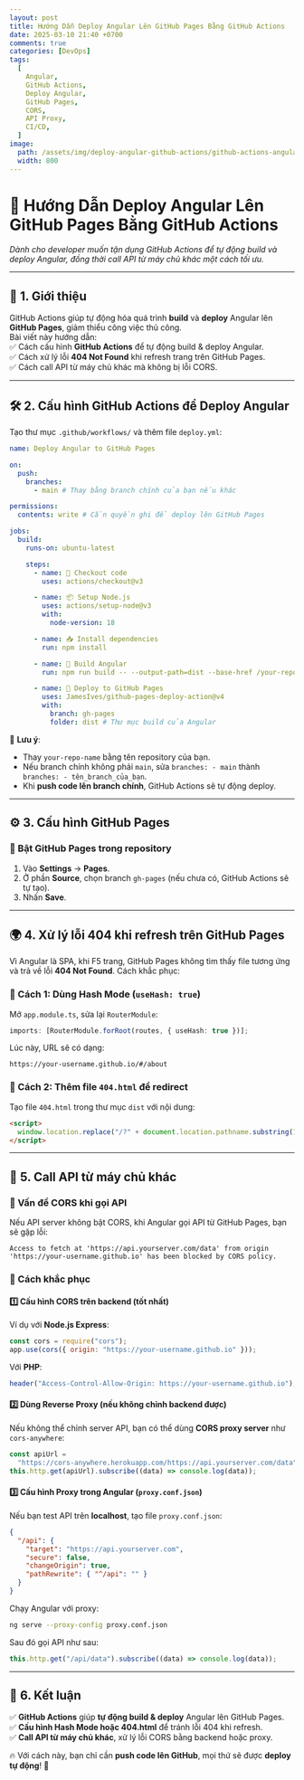 ```yaml
---
layout: post
title: Hướng Dẫn Deploy Angular Lên GitHub Pages Bằng GitHub Actions
date: 2025-03-10 21:40 +0700
comments: true
categories: [DevOps]
tags:
  [
    Angular,
    GitHub Actions,
    Deploy Angular,
    GitHub Pages,
    CORS,
    API Proxy,
    CI/CD,
  ]
image:
  path: /assets/img/deploy-angular-github-actions/github-actions-angular.png
  width: 800
---
```


# 🚀 Hướng Dẫn Deploy Angular Lên GitHub Pages Bằng GitHub Actions

_Dành cho developer muốn tận dụng GitHub Actions để tự động build và deploy Angular, đồng thời call API từ máy chủ khác một cách tối ưu._

---

## 📌 1. Giới thiệu

GitHub Actions giúp tự động hóa quá trình **build** và **deploy** Angular lên **GitHub Pages**, giảm thiểu công việc thủ công.\
Bài viết này hướng dẫn:\
✅ Cách cấu hình **GitHub Actions** để tự động build & deploy Angular.\
✅ Cách xử lý lỗi **404 Not Found** khi refresh trang trên GitHub Pages.\
✅ Cách call API từ máy chủ khác mà không bị lỗi CORS.

---

## 🛠 2. Cấu hình GitHub Actions để Deploy Angular

Tạo thư mục `.github/workflows/` và thêm file `deploy.yml`:

```yaml
name: Deploy Angular to GitHub Pages

on:
  push:
    branches:
      - main # Thay bằng branch chính của bạn nếu khác

permissions:
  contents: write # Cần quyền ghi để deploy lên GitHub Pages

jobs:
  build:
    runs-on: ubuntu-latest

    steps:
      - name: 🚀 Checkout code
        uses: actions/checkout@v3

      - name: 📦 Setup Node.js
        uses: actions/setup-node@v3
        with:
          node-version: 18

      - name: 📥 Install dependencies
        run: npm install

      - name: 🔨 Build Angular
        run: npm run build -- --output-path=dist --base-href /your-repo-name/

      - name: 🚀 Deploy to GitHub Pages
        uses: JamesIves/github-pages-deploy-action@v4
        with:
          branch: gh-pages
          folder: dist # Thư mục build của Angular
```

🔹 **Lưu ý**:

- Thay `your-repo-name` bằng tên repository của bạn.
- Nếu branch chính không phải `main`, sửa `branches: - main` thành `branches: - tên_branch_của_bạn`.
- Khi **push code lên branch chính**, GitHub Actions sẽ tự động deploy.

---

## ⚙ 3. Cấu hình GitHub Pages

### 🔹 Bật GitHub Pages trong repository

1. Vào **Settings** → **Pages**.
2. Ở phần **Source**, chọn branch `gh-pages` (nếu chưa có, GitHub Actions sẽ tự tạo).
3. Nhấn **Save**.

---

## 🌍 4. Xử lý lỗi 404 khi refresh trên GitHub Pages

Vì Angular là SPA, khi F5 trang, GitHub Pages không tìm thấy file tương ứng và trả về lỗi **404 Not Found**. Cách khắc phục:

### 🔹 Cách 1: Dùng Hash Mode (`useHash: true`)

Mở `app.module.ts`, sửa lại `RouterModule`:

```ts
imports: [RouterModule.forRoot(routes, { useHash: true })];
```

Lúc này, URL sẽ có dạng:

```
https://your-username.github.io/#/about
```

### 🔹 Cách 2: Thêm file `404.html` để redirect

Tạo file `404.html` trong thư mục `dist` với nội dung:

```html
<script>
  window.location.replace("/?" + document.location.pathname.substring(1));
</script>
```

---

## 🔌 5. Call API từ máy chủ khác

### 🔹 Vấn đề CORS khi gọi API

Nếu API server không bật CORS, khi Angular gọi API từ GitHub Pages, bạn sẽ gặp lỗi:

```
Access to fetch at 'https://api.yourserver.com/data' from origin 'https://your-username.github.io' has been blocked by CORS policy.
```

### 🔹 Cách khắc phục

#### 1️⃣ Cấu hình CORS trên backend (tốt nhất)

Ví dụ với **Node.js Express**:

```js
const cors = require("cors");
app.use(cors({ origin: "https://your-username.github.io" }));
```

Với **PHP**:

```php
header("Access-Control-Allow-Origin: https://your-username.github.io");
```

#### 2️⃣ Dùng Reverse Proxy (nếu không chỉnh backend được)

Nếu không thể chỉnh server API, bạn có thể dùng **CORS proxy server** như `cors-anywhere`:

```ts
const apiUrl =
  "https://cors-anywhere.herokuapp.com/https://api.yourserver.com/data";
this.http.get(apiUrl).subscribe((data) => console.log(data));
```

#### 3️⃣ Cấu hình Proxy trong Angular (`proxy.conf.json`)

Nếu bạn test API trên **localhost**, tạo file `proxy.conf.json`:

```json
{
  "/api": {
    "target": "https://api.yourserver.com",
    "secure": false,
    "changeOrigin": true,
    "pathRewrite": { "^/api": "" }
  }
}
```

Chạy Angular với proxy:

```sh
ng serve --proxy-config proxy.conf.json
```

Sau đó gọi API như sau:

```ts
this.http.get("/api/data").subscribe((data) => console.log(data));
```

---

## 🎯 6. Kết luận

✅ **GitHub Actions** giúp **tự động build & deploy** Angular lên GitHub Pages.\
✅ **Cấu hình Hash Mode hoặc 404.html** để tránh lỗi 404 khi refresh.\
✅ **Call API từ máy chủ khác**, xử lý lỗi CORS bằng backend hoặc proxy.

🔥 Với cách này, bạn chỉ cần **push code lên GitHub**, mọi thứ sẽ được **deploy tự động**! 🚀
